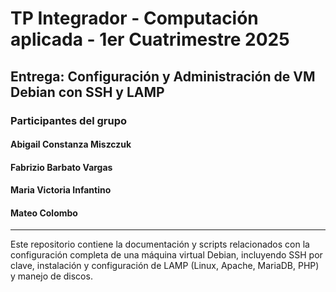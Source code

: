 # TP Integrador - Computación aplicada - 1er Cuatrimestre 2025
## Entrega: Configuración y Administración de VM Debian con SSH y LAMP

### Participantes del grupo
#### Abigail Constanza Miszczuk
#### Fabrizio Barbato Vargas
#### Maria Victoria Infantino
#### Mateo Colombo

---

Este repositorio contiene la documentación y scripts relacionados con la configuración completa de una máquina virtual Debian, incluyendo SSH por clave, instalación y configuración de LAMP (Linux, Apache, MariaDB, PHP) y manejo de discos.

